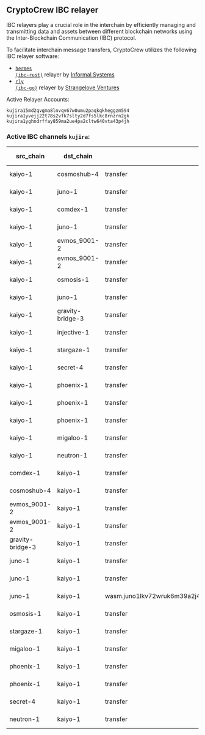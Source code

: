 ## CryptoCrew IBC relayer
IBC relayers play a crucial role in the interchain by efficiently managing and transmitting data and assets between different blockchain networks using the Inter-Blockchain Communication (IBC) protocol.

To facilitate interchain message transfers, CryptoCrew utilizes the following IBC relayer software: 
- <a href="https://github.com/informalsystems/hermes"><code>hermes (ibc-rust)</code></a> relayer by [Informal Systems](https://github.com/informalsystems)
- <a href="https://github.com/cosmos/relayer"><code>rly (ibc-go)</code></a> relayer by [Strangelove Ventures](https://github.com/strangelove-ventures)

Active Relayer Accounts:
```
kujira15md2qvgma8lnvqv67w0umu2paqkqkheggzm594
kujira1yvejj22t78s2vfk7slty2d7fs5lkc8rnzrn2gk
kujira1yghndrffay859ma2ue4pa2cltw640vta43p4jh
```

### Active IBC channels `kujira`:
| src_chain | dst_chain | IBC port | IBC channel |
| --------------- | --------------- | ------------ | ------------------- |
| kaiyo-1 | cosmoshub-4 | transfer | channel-0 |
| kaiyo-1 | juno-1 | transfer | channel-1 |
| kaiyo-1 | comdex-1 | transfer | channel-18 |
| kaiyo-1 | juno-1 | transfer | channel-2 |
| kaiyo-1 | evmos_9001-2 | transfer | channel-22 |
| kaiyo-1 | evmos_9001-2 | transfer | channel-23 |
| kaiyo-1 | osmosis-1 | transfer | channel-3 |
| kaiyo-1 | juno-1 | transfer | channel-31 |
| kaiyo-1 | gravity-bridge-3 | transfer | channel-50 |
| kaiyo-1 | injective-1 | transfer | channel-54 |
| kaiyo-1 | stargaze-1 | transfer | channel-7 |
| kaiyo-1 | secret-4 | transfer | channel-10 |
| kaiyo-1 | phoenix-1 | transfer | channel-4 |
| kaiyo-1 | phoenix-1 | transfer | channel-43 |
| kaiyo-1 | phoenix-1 | transfer | channel-5 |
| kaiyo-1 | migaloo-1 | transfer | channel-58 |
| kaiyo-1 | neutron-1 | transfer | channel-75 |
| comdex-1 | kaiyo-1 | transfer | channel-31 |
| cosmoshub-4 | kaiyo-1 | transfer | channel-343 |
| evmos_9001-2 | kaiyo-1 | transfer | channel-17 |
| evmos_9001-2 | kaiyo-1 | transfer | channel-18 |
| gravity-bridge-3 | kaiyo-1 | transfer | channel-107 |
| juno-1 | kaiyo-1 | transfer | channel-87 |
| juno-1 | kaiyo-1 | transfer | channel-88 |
| juno-1 | kaiyo-1 | wasm.juno1lkv72wruk6m39a2j4ps036hzxyhjccwncgfzzcaqxuwndg5x0ghqa8mrhg | channel-97 |
| osmosis-1 | kaiyo-1 | transfer | channel-259 |
| stargaze-1 | kaiyo-1 | transfer | channel-49 |
| migaloo-1 | kaiyo-1 | transfer | channel-8 |
| phoenix-1 | kaiyo-1 | transfer | channel-10 |
| phoenix-1 | kaiyo-1 | transfer | channel-9 |
| secret-4 | kaiyo-1 | transfer | channel-22 |
| neutron-1 | kaiyo-1 | transfer | channel-3 |
